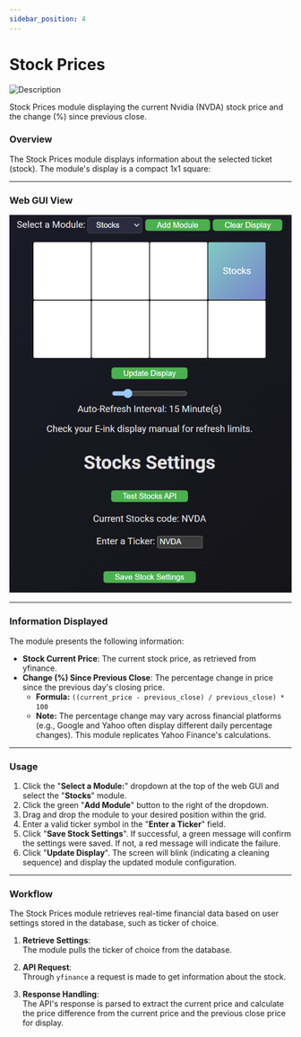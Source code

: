```yaml
---
sidebar_position: 4
---
```


# Stock Prices

<img src="https://jcari-dev.github.io/display-hub-e-ink-display-dashboard-docs/img/stocks_module_sample.jpg" alt="Description" class="module-images" />


<p style={{ textAlign: 'right', fontStyle: 'italic' }}>Stock Prices module displaying the current Nvidia (NVDA) stock price and the change (%) since previous close.</p>

### Overview

The Stock Prices module displays information about the selected ticket (stock). The module's display is a compact 1x1 square:

----
### Web GUI View

![News Forecast Module](/img/stocks_module.png)

----


### Information Displayed


The module presents the following information:
- **Stock Current Price**: The current stock price, as retrieved from yfinance.
- **Change (%) Since Previous Close**: The percentage change in price since the previous day's closing price.
  - **Formula:** `((current_price - previous_close) / previous_close) * 100`
  - **Note:** The percentage change may vary across financial platforms (e.g., Google and Yahoo often display different daily percentage changes). This module replicates Yahoo Finance's calculations.

----

### Usage

1. Click the "**Select a Module:**" dropdown at the top of the web GUI and select the "**Stocks**" module.
2. Click the green "**Add Module**" button to the right of the dropdown.
3. Drag and drop the module to your desired position within the grid.
4. Enter a valid ticker symbol in the "**Enter a Ticker**" field.
5. Click "**Save Stock Settings**". If successful, a green message will confirm the settings were saved. If not, a red message will indicate the failure.
6. Click "**Update Display**". The screen will blink (indicating a cleaning sequence) and display the updated module configuration.

----

### Workflow

The Stock Prices module retrieves real-time financial data based on user settings stored in the database, such as ticker of choice.  

1. **Retrieve Settings**:  
   The module pulls the ticker of choice from the database.  

2. **API Request**:  
   Through `yfinance` a request is made to get information about the stock.    

4. **Response Handling**:  
   The API's response is parsed to extract the current price and calculate the price difference from the current price and the previous close price for display.  

